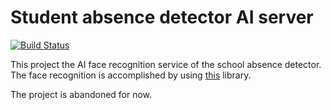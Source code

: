 # Student absence detector AI server

[![Build Status](https://travis-ci.org/runt1m33rr0r/recognition_server.svg?branch=master)](https://travis-ci.org/runt1m33rr0r/recognition_server)

This project the AI face recognition service of the school absence detector. The face recognition is accomplished by using [this](https://github.com/ageitgey/face_recognition) library.

The project is abandoned for now.
